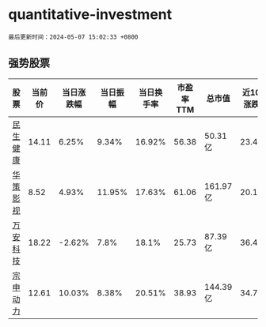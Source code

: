 # quantitative-investment

`最后更新时间：2024-05-07 15:02:33 +0800`

## 强势股票

|股票|当前价|当日涨跌幅|当日振幅|当日换手率|市盈率TTM|总市值|近10日涨跌幅|
|----|----|----|----|----|----|----|----|
|[民生健康](https://xueqiu.com/S/SZ301507)|14.11|6.25%|9.34%|16.92%|56.38|50.31亿|23.45%|
|[华策影视](https://xueqiu.com/S/SZ300133)|8.52|4.93%|11.95%|17.63%|61.06|161.97亿|20.17%|
|[万安科技](https://xueqiu.com/S/SZ002590)|18.22|-2.62%|7.8%|18.1%|25.73|87.39亿|36.48%|
|[宗申动力](https://xueqiu.com/S/SZ001696)|12.61|10.03%|8.38%|20.51%|38.93|144.39亿|34.72%|
